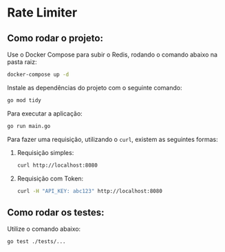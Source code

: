 # Rate Limiter

## Como rodar o projeto:

Use o Docker Compose para subir o Redis, rodando o comando abaixo na pasta raiz:

```sh
docker-compose up -d
```

Instale as dependências do projeto com o seguinte comando:

```sh
go mod tidy
```

Para executar a aplicação:

```sh
go run main.go
````

Para fazer uma requisição, utilizando o `curl`, existem as seguintes formas:

1. Requisição simples:
    ```sh
    curl http://localhost:8080
    ```

2. Requisição com Token:
    ```sh
    curl -H "API_KEY: abc123" http://localhost:8080
    ```

## Como rodar os testes:

Utilize o comando abaixo:

```sh
go test ./tests/...
```
